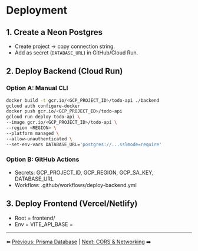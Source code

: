 # Deployment


## 1. Create a Neon Postgres
- Create project → copy connection string.
- Add as secret (`DATABASE_URL`) in GitHub/Cloud Run.


## 2. Deploy Backend (Cloud Run)


### Option A: Manual CLI

```bash
docker build -t gcr.io/<GCP_PROJECT_ID>/todo-api ./backend
gcloud auth configure-docker
docker push gcr.io/<GCP_PROJECT_ID>/todo-api
gcloud run deploy todo-api \
--image gcr.io/<GCP_PROJECT_ID>/todo-api \
--region <REGION> \
--platform managed \
--allow-unauthenticated \
--set-env-vars DATABASE_URL='postgres://...sslmode=require'
```

### Option B: GitHub Actions

- Secrets: GCP_PROJECT_ID, GCP_REGION, GCP_SA_KEY, DATABASE_URL
- Workflow: .github/workflows/deploy-backend.yml

## 3. Deploy Frontend (Vercel/Netlify)

- Root = frontend/
- Env = VITE_API_BASE = <Cloud Run URL>

---

⬅️ [Previous: Prisma Database](./05-Prisma-Database.md) | [Next: CORS & Networking](./07-CORS-Networking.md) ➡️
